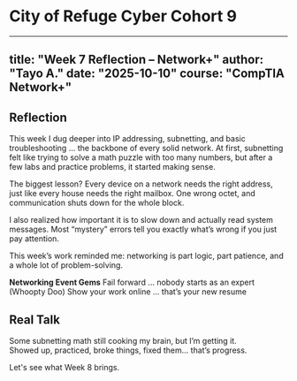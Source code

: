 # City of Refuge Cyber Cohort 9
---
title: "Week 7 Reflection – Network+"
author: "Tayo A."
date: "2025-10-10"
course: "CompTIA Network+"
---

## Reflection

This week I dug deeper into IP addressing, subnetting, and basic troubleshooting ... the backbone of every solid network. At first, subnetting felt like trying to solve a math puzzle with too many numbers, but after a few labs and practice problems, it started making sense. 

The biggest lesson? Every device on a network needs the right address, just like every house needs the right mailbox. One wrong octet, and communication shuts down for the whole block.

I also realized how important it is to slow down and actually read system messages. Most “mystery” errors tell you exactly what’s wrong if you just pay attention.  

This week’s work reminded me: networking is part logic, part patience, and a whole lot of problem-solving.

**Networking Event Gems**
Fail forward ... nobody starts as an expert (Whoopty Doo)
Show your work online ... that’s your new resume

## Real Talk
Some subnetting math still cooking my brain, but I’m getting it.  
Showed up, practiced, broke things, fixed them... that’s progress.


Let's see what Week 8 brings.
